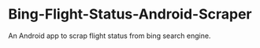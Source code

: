 # Bing-Flight-Status-Android-Scraper
An Android app to scrap flight status from bing search engine. 

